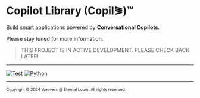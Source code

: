 # Copilot Library (CopiI⪜)&trade;

Build smart applications powered by __Conversational Copilots__.

Please stay tuned for more information.

> THIS PROJECT IS IN ACTIVE DEVELOPMENT. PLEASE CHECK BACK LATER!

---

[![Test](https://github.com/alywonder/copilib/actions/workflows/run-tests.yml/badge.svg)](https://github.com/alywonder/copilib/actions/workflows/run-tests.yml)
[![Python](https://img.shields.io/badge/python-3.10%7C3.11-blue)](https://www.python.org/downloads/release/python-3100/)

---
<span style="font-size:8pt;">Copyright &copy; 2024 Weavers @ Eternal Loom. All rights reserved.</span>